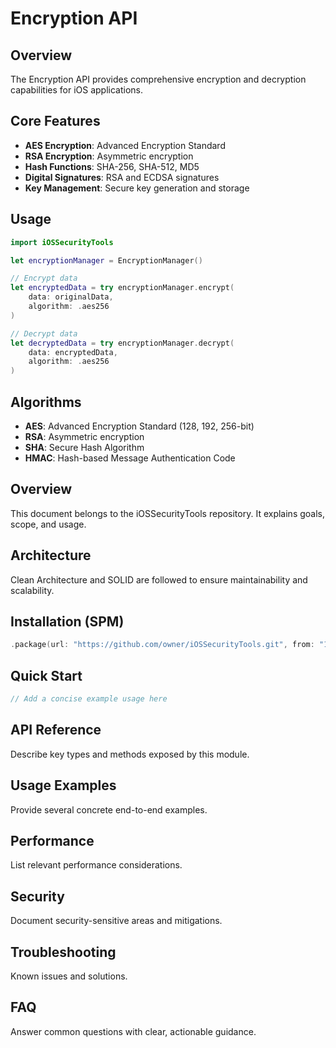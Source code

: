 # Encryption API

## Overview

The Encryption API provides comprehensive encryption and decryption capabilities for iOS applications.

## Core Features

- **AES Encryption**: Advanced Encryption Standard
- **RSA Encryption**: Asymmetric encryption
- **Hash Functions**: SHA-256, SHA-512, MD5
- **Digital Signatures**: RSA and ECDSA signatures
- **Key Management**: Secure key generation and storage

## Usage

```swift
import iOSSecurityTools

let encryptionManager = EncryptionManager()

// Encrypt data
let encryptedData = try encryptionManager.encrypt(
    data: originalData,
    algorithm: .aes256
)

// Decrypt data
let decryptedData = try encryptionManager.decrypt(
    data: encryptedData,
    algorithm: .aes256
)
```

## Algorithms

- **AES**: Advanced Encryption Standard (128, 192, 256-bit)
- **RSA**: Asymmetric encryption
- **SHA**: Secure Hash Algorithm
- **HMAC**: Hash-based Message Authentication Code

## Overview
This document belongs to the iOSSecurityTools repository. It explains goals, scope, and usage.

## Architecture
Clean Architecture and SOLID are followed to ensure maintainability and scalability.

## Installation (SPM)
```swift
.package(url: "https://github.com/owner/iOSSecurityTools.git", from: "1.0.0")
```

## Quick Start
```swift
// Add a concise example usage here
```

## API Reference
Describe key types and methods exposed by this module.

## Usage Examples
Provide several concrete end-to-end examples.

## Performance
List relevant performance considerations.

## Security
Document security-sensitive areas and mitigations.

## Troubleshooting
Known issues and solutions.

## FAQ
Answer common questions with clear, actionable guidance.

